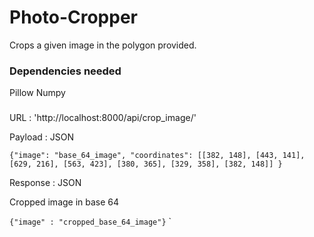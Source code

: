 # Photo-Cropper
Crops a given image in the polygon provided.

### Dependencies needed
Pillow
Numpy

###
URL :  'http://localhost:8000/api/crop_image/'

Payload : JSON

`
{"image": "base_64_image", "coordinates": [[382, 148], [443, 141], [629, 216], [563, 423], [380, 365], [329, 358], [382, 148]]
}
`


Response : JSON

Cropped image in base 64

`
{"image" : "cropped_base_64_image"}
`
`
